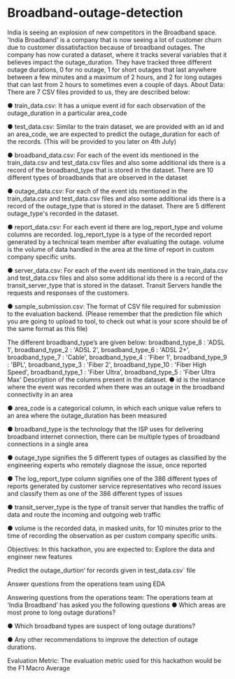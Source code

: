 # Broadband-outage-detection
India is seeing an explosion of new competitors in the Broadband space. 'India Broadband' is a company that is now seeing a lot of customer churn due to customer dissatisfaction because of broadband outages.  The company has now curated a dataset, where it tracks several variables that it believes impact the outage_duration. They have tracked three different outage durations, 0 for no outage, 1 for short outages that last anywhere between a few minutes and a maximum of 2 hours, and 2 for long outages that can last from 2 hours to sometimes even a couple of days.
About Data:
There are 7 CSV files provided to us, they are described below:

● train_data.csv: It has a unique event id for each observation of the outage_duration in a particular area_code

● test_data.csv: Similar to the train dataset, we are provided with an id and an area_code, we are expected to predict the outage_duration for each of the records. (This will be provided to you later on 4th July)

● broadband_data.csv: For each of the event ids mentioned in the train_data.csv and test_data.csv files and also some additional ids there is a record of the broadband_type that is stored in the dataset. There are 10 different types of broadbands that are observed in the dataset

● outage_data.csv: For each of the event ids mentioned in the train_data.csv and test_data.csv files and also some additional ids there is a record of the outage_type that is stored in the dataset. There are 5 different outage_type's recorded in the dataset.

● report_data.csv: For each event id there are log_report_type and volume columns are recorded. log_report_type is a type of the recorded report generated by a technical team member after evaluating the outage. volume is the volume of data handled in the area at the time of report in custom company specific units.

● server_data.csv: For each of the event ids mentioned in the train_data.csv and test_data.csv files and also some additional ids there is a record of the transit_server_type that is stored in the dataset. Transit Servers handle the requests and responses of the customers.

● sample_submission.csv: The format of CSV file required for submission to the evaluation backend. (Please remember that the prediction file which you are going to upload to tool, to check out what is your score should be of the same format as this file)

The different broadband_type’s are given below:
broadband_type_8 : 'ADSL 1',
broadband_type_2 : 'ADSL 2',
broadband_type_6 : 'ADSL 2+',
broadband_type_7 : 'Cable',
broadband_type_4 : 'Fiber 1',
broadband_type_9 : 'BPL',
broadband_type_3 : 'Fiber 2',
broadband_type_10 : 'Fiber High Speed',
broadband_type_1 : 'Fiber Ultra',
broadband_type_5 : 'Fiber Ultra Max'
Description of the columns present in the dataset.
● id is the instance where the event was recorded when there was an outage in the broadband connectivity in an area

● area_code is a categorical column, in which each unique value refers to an area where the outage_duration has been measured

● broadband_type is the technology that the ISP uses for delivering broadband internet connection, there can be multiple types of broadband connections in a single area

● outage_type signifies the 5 different types of outages as classified by the engineering experts who remotely diagnose the issue, once reported

● The log_report_type column signifies one of the 386 different types of reports generated by customer service representatives who record issues and classify them as one of the 386 different types of issues

● transit_server_type is the type of transit server that handles the traffic of data and route the incoming and outgoing web traffic

● volume is the recorded data, in masked units, for 10 minutes prior to the time of recording the observation as per custom company specific units.

Objectives:
In this hackathon, you are expected to:
Explore the data and engineer new features

Predict the outage_durtion‘ for records given in test_data.csv` file

Answer questions from the operations team using EDA

Answering questions from the operations team:
The operations team at ‘India Broadband’ has asked you the following questions
● Which areas are most prone to long outage durations?

● Which broadband types are suspect of long outage durations?

● Any other recommendations to improve the detection of outage durations.

Evaluation Metric:
The evaluation metric used for this hackathon would be the F1 Macro Average
